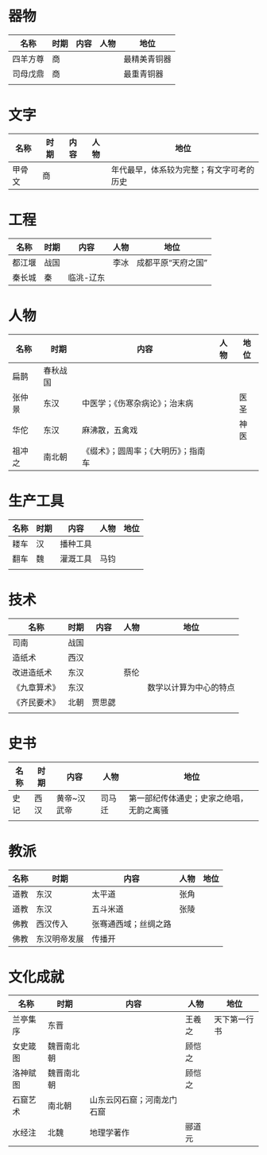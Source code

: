 # 器物

| 名称   | 时期  | 内容  | 人物  | 地位     |
| ---- | --- | --- | --- | ------ |
| 四羊方尊 | 商   |     |     | 最精美青铜器 |
| 司母戊鼎 | 商   |     |     | 最重青铜器  |
|      |     |     |     |        |

# 文字

| 名称  | 时期  | 内容  | 人物  | 地位                   |
| --- | --- | --- | --- | -------------------- |
| 甲骨文 | 商   |     |     | 年代最早，体系较为完整；有文字可考的历史 |


# 工程

| 名称  | 时期  | 内容    | 人物  | 地位         |
| --- | --- | ----- | --- | ---------- |
| 都江堰 | 战国  |       | 李冰  | 成都平原“天府之国” |
| 秦长城 | 秦   | 临洮-辽东 |     |            |

# 人物

| 名称  | 时期   | 内容                 | 人物  | 地位  |
| --- | ---- | ------------------ | --- | --- |
| 扁鹊  | 春秋战国 |                    |     |     |
| 张仲景 | 东汉   | 中医学；《伤寒杂病论》；治末病    |     | 医圣  |
| 华佗  | 东汉   | 麻沸散，五禽戏            |     | 神医  |
| 祖冲之 | 南北朝  | 《缀术》；圆周率；《大明历》；指南车 |     |     |

# 生产工具

| 名称  | 时期  | 内容   | 人物  | 地位  |
| --- | --- | ---- | --- | --- |
| 耧车  | 汉   | 播种工具 |     |     |
| 翻车  | 魏   | 灌溉工具 | 马钧  |     |
|     |     |      |     |     |

# 技术

| 名称     | 时期  | 内容  | 人物  | 地位          |
| ------ | --- | --- | --- | ----------- |
| 司南     | 战国  |     |     |             |
| 造纸术    | 西汉  |     |     |             |
| 改进造纸术  | 东汉  |     | 蔡伦  |             |
| 《九章算术》 | 东汉  |     |     | 数学以计算为中心的特点 |
| 《齐民要术》 | 北朝  | 贾思勰 |     |             |
|        |     |     |     |             |

# 史书

| 名称  | 时期  | 内容     | 人物  | 地位                   |
| --- | --- | ------ | --- | -------------------- |
| 史记  | 西汉  | 黄帝~汉武帝 | 司马迁 | 第一部纪传体通史；史家之绝唱，无韵之离骚 |
|     |     |        |     |                      |

# 教派

| 名称  | 时期     | 内容         | 人物  | 地位  |
| --- | ------ | ---------- | --- | --- |
| 道教  | 东汉     | 太平道        | 张角  |     |
| 道教  | 东汉     | 五斗米道       | 张陵  |     |
| 佛教  | 西汉传入   | 张骞通西域；丝绸之路 |     |     |
| 佛教  | 东汉明帝发展 | 传播开        |     |     |

# 文化成就

| 名称   | 时期    | 内容            | 人物  | 地位     |
| ---- | ----- | ------------- | --- | ------ |
| 兰亭集序 | 东晋    |               | 王羲之 | 天下第一行书 |
| 女史箴图 | 魏晋南北朝 |               | 顾恺之 |        |
| 洛神赋图 | 魏晋南北朝 |               | 顾恺之 |        |
| 石窟艺术 | 南北朝   | 山东云冈石窟；河南龙门石窟 |     |        |
| 水经注  | 北魏    | 地理学著作         | 郦道元 |        |
